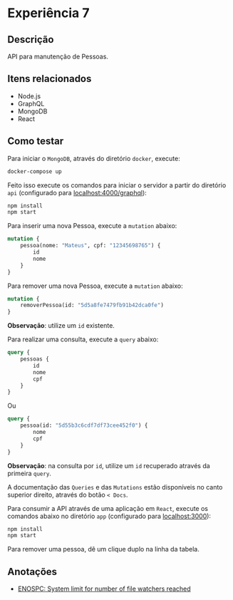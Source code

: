 # Experiência 7

## Descrição

API para manutenção de Pessoas.

## Itens relacionados

- Node.js
- GraphQL
- MongoDB
- React

## Como testar

Para iniciar o `MongoDB`, através do diretório `docker`, execute:

```sh
docker-compose up
```

Feito isso execute os comandos para iniciar o servidor a partir do diretório `api` (configurado para [localhost:4000/graphql](http://localhost:4000/graphql)):

```sh
npm install
npm start
```

Para inserir uma nova Pessoa, execute a `mutation` abaixo:

```graphql
mutation {
    pessoa(nome: "Mateus", cpf: "12345698765") {
        id
        nome
    }
}
```

Para remover uma nova Pessoa, execute a `mutation` abaixo:

```graphql
mutation {
    removerPessoa(id: "5d5a8fe7479fb91b42dca0fe")
}
```

**Observação**: utilize um `id` existente.

Para realizar uma consulta, execute a `query` abaixo:

```graphql
query {
    pessoas {
        id
        nome
        cpf
    }
}
```

Ou

```graphql
query {
    pessoa(id: "5d55b3c6cdf7df73cee452f0") {
        nome
        cpf
    }
}
```

**Observação**: na consulta por `id`, utilize um `id` recuperado através da primeira `query`.

A documentação das `Queries` e das `Mutations` estão disponíveis no canto superior direito, através do botão `< Docs`.

Para consumir a API através de uma aplicação em `React`, execute os comandos abaixo no diretório `app` (configurado para [localhost:3000](http://localhost:3000)):

```sh
npm install
npm start
```

Para remover uma pessoa, dê um clique duplo na linha da tabela.

## Anotações

- [ENOSPC: System limit for number of file watchers reached](https://github.com/guard/listen/wiki/Increasing-the-amount-of-inotify-watchers#the-technical-details)
